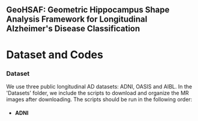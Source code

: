 ## **GeoHSAF: Geometric Hippocampus Shape Analysis Framework for Longitudinal Alzheimer's Disease Classification**

# Dataset and Codes

### Dataset
We use three public longitudinal AD datasets: ADNI, OASIS and AIBL. In the 'Datasets' folder, we include the scripts to download and organize the MR images after downloading. The scripts should be run in the following order:
- #### ADNI


